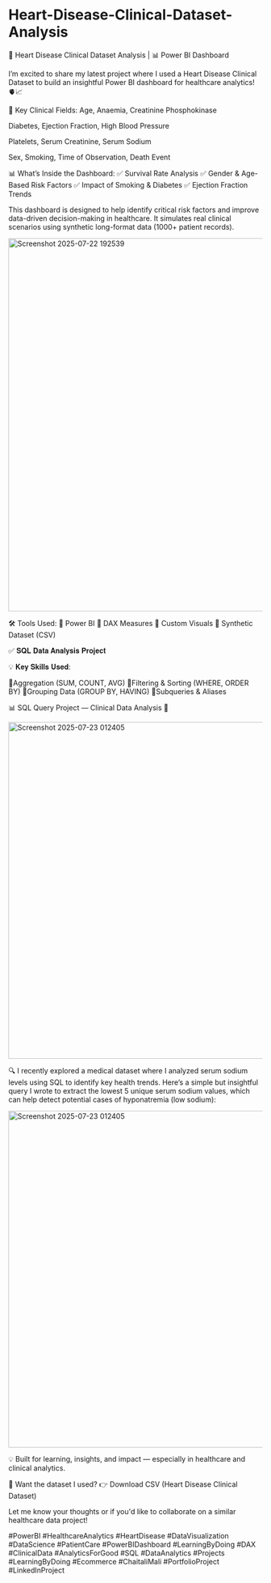 # Heart-Disease-Clinical-Dataset-Analysis
🔬 Heart Disease Clinical Dataset Analysis | 📊 Power BI Dashboard

I’m excited to share my latest project where I used a Heart Disease Clinical Dataset to build an insightful Power BI dashboard for healthcare analytics! 🫀📈

🧪 Key Clinical Fields:
Age, Anaemia, Creatinine Phosphokinase

Diabetes, Ejection Fraction, High Blood Pressure

Platelets, Serum Creatinine, Serum Sodium

Sex, Smoking, Time of Observation, Death Event

📊 What’s Inside the Dashboard:
✅ Survival Rate Analysis
✅ Gender & Age-Based Risk Factors
✅ Impact of Smoking & Diabetes
✅ Ejection Fraction Trends

This dashboard is designed to help identify critical risk factors and improve data-driven decision-making in healthcare. It simulates real clinical scenarios using synthetic long-format data (1000+ patient records).

<img width="1326" height="738" alt="Screenshot 2025-07-22 192539" src="https://github.com/user-attachments/assets/96e3ddd6-5fdd-4bb1-b9ba-521d83922fc1" />

🛠 Tools Used:
🔹 Power BI
🔹 DAX Measures
🔹 Custom Visuals
🔹 Synthetic Dataset (CSV)

✅ 𝐒𝐐𝐋 𝐃𝐚𝐭𝐚 𝐀𝐧𝐚𝐥𝐲𝐬𝐢𝐬 𝐏𝐫𝐨𝐣𝐞𝐜𝐭

💡 𝐊𝐞𝐲 𝐒𝐤𝐢𝐥𝐥𝐬 𝐔𝐬𝐞𝐝:

🔹Aggregation (SUM, COUNT, AVG)
🔹Filtering & Sorting (WHERE, ORDER BY)
🔹Grouping Data (GROUP BY, HAVING)
🔹Subqueries & Aliases

📊 SQL Query Project — Clinical Data Analysis 🧪

<img width="967" height="666" alt="Screenshot 2025-07-23 012405" src="https://github.com/user-attachments/assets/5788c1b2-0f30-4a3e-903d-7f6204191ac8" />

🔍 I recently explored a medical dataset where I analyzed serum sodium levels using SQL to identify key health trends.
Here’s a simple but insightful query I wrote to extract the lowest 5 unique serum sodium values, which can help detect potential cases of hyponatremia (low sodium):

<img width="967" height="666" alt="Screenshot 2025-07-23 012405" src="https://github.com/user-attachments/assets/476219dd-a680-4160-8675-c685a76bd430" />


💡 Built for learning, insights, and impact — especially in healthcare and clinical analytics.

📁 Want the dataset I used?
👉 Download CSV (Heart Disease Clinical Dataset)

Let me know your thoughts or if you'd like to collaborate on a similar healthcare data project!

#PowerBI #HealthcareAnalytics #HeartDisease #DataVisualization #DataScience #PatientCare #PowerBIDashboard #LearningByDoing #DAX #ClinicalData #AnalyticsForGood
#SQL #DataAnalytics #Projects #LearningByDoing #Ecommerce #ChaitaliMali #PortfolioProject #LinkedInProject



